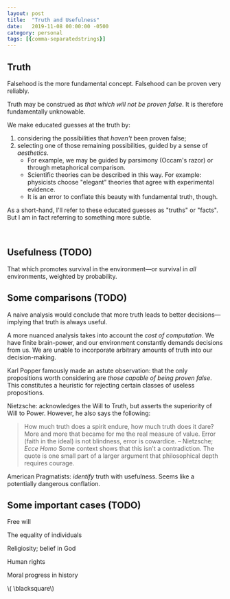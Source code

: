```yaml
---
layout: post
title:  "Truth and Usefulness"
date:   2019-11-08 00:00:00 -0500
category: personal 
tags: [{comma-separatedstrings}] 
---
```


## Truth

Falsehood is the more fundamental concept. Falsehood can be proven very reliably.

Truth may be construed as _that which will not be proven false_. It is therefore fundamentally unknowable.

We make educated guesses at the truth by:
 
1. considering the possibilities that _haven't_ been proven false;
2. selecting one of those remaining possibilities, guided by a sense of _aesthetics_. 
    * For example, we may be guided by parsimony (Occam's razor) or through metaphorical comparison.
    * Scientific theories can be described in this way. For example: physicists choose "elegant" theories that agree with experimental evidence.
    * It is an error to conflate this beauty with fundamental truth, though.  

As a short-hand, I'll refer to these educated guesses as "truths" or "facts". But I am in fact referring to something more subtle. 

<br>

## Usefulness (TODO)

That which promotes survival in the environment&mdash;or survival in _all_ environments, weighted by probability.

## Some comparisons (TODO)

A naive analysis would conclude that more truth leads to better decisions&mdash;implying that truth is always useful.

A more nuanced analysis takes into account the _cost of computation_.
We have finite brain-power, and our environment constantly demands decisions from us.
We are unable to incorporate arbitrary amounts of truth into our decision-making.

Karl Popper famously made an astute observation: that the only propositions worth considering are _those capable of being proven false_. This constitutes a heuristic for rejecting certain classes of useless propositions.

Nietzsche: acknowledges the Will to Truth, but asserts the superiority of Will to Power.
However, he also says the following:
> How much truth does a spirit endure, how much truth does it dare? More and more that became for me the real measure of value. Error (faith in the ideal) is not blindness, error is cowardice.
> &ndash; Nietzsche; *Ecce Homo*
Some context shows that this isn't a contradiction. 
The quote is one small part of a larger argument that philosophical depth requires courage.

American Pragmatists: _identify_ truth with usefulness. Seems like a potentially dangerous conflation.

## Some important cases (TODO)

Free will

The equality of individuals

Religiosity; belief in God

Human rights

Moral progress in history

\\( \blacksquare\\)  

